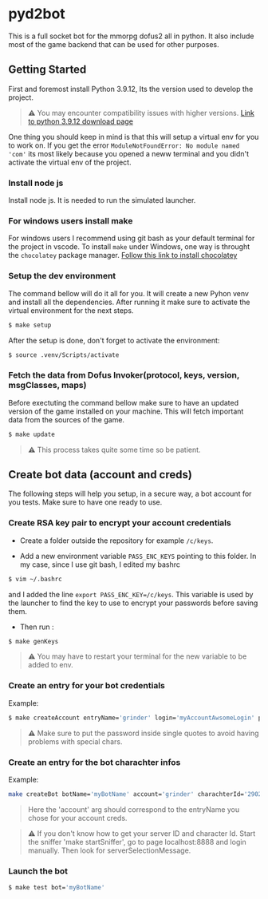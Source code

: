 # pyd2bot

This is a full socket bot for the mmorpg dofus2 all in python. It also include most of the game backend that can be used for other purposes.

## Getting Started

First and foremost install Python 3.9.12, Its the version used to develop the project.

> :warning: You may encounter compatibility issues with higher versions. [Link to python 3.9.12 download page](https://www.python.org/downloads/release/python-3912/)

One thing you should keep in mind is that this will setup a virtual env for you to work on. If you get the error `ModuleNotFoundError: No module named 'com'` its most likely because you opened a neww terminal and you didn't activate the virtual env of the project.

### Install node js

Install node js. It is needed to run the simulated launcher.

### For windows users install make

For windows users I recommend using git bash as your default terminal for the project in vscode.
To install `make` under Windows, one way is throught the `chocolatey` package manager.
[Follow this link to install chocolatey](https://www.liquidweb.com/kb/how-to-install-chocolatey-on-windows/)

### Setup the dev environment

The command bellow will do it all for you. It will create a new Pyhon venv and install all the dependencies.
After running it make sure to activate the virtual environment for the next steps.

```bash
$ make setup
```

After the setup is done, don't forget to activate the environment:

```bash
$ source .venv/Scripts/activate
```

### Fetch the data from Dofus Invoker(protocol, keys, version, msgClasses, maps)

Before exectuting the command bellow make sure to have an updated version of the game installed on your machine.
This will fetch important data from the sources of the game.

```bash
$ make update
```

> :warning: This process takes quite some time so be patient.

## Create bot data (account and creds)

The following steps will help you setup, in a secure way, a bot account for you tests. Make sure to have one ready to use.

### Create RSA key pair to encrypt your account credentials

* Create a folder outside the repository for example `/c/keys`.
  
* Add a new environment variable `PASS_ENC_KEYS` pointing to this folder. In my case, since I use git bash, I edited my bashrc 
```bash 
$ vim ~/.bashrc
```
and I added the line `export PASS_ENC_KEY=/c/keys`. This variable is used by the launcher to find the key to use to encrypt your passwords before saving them.

* Then run :

```bash
$ make genKeys
```

> :warning: You may have to restart your terminal for the new variable to be added to env.

### Create an entry for your bot credentials

Example:

```bash
$ make createAccount entryName='grinder' login='myAccountAwsomeLogin' password='keepThisOneSafe'
```

> :warning: Make sure to put the password inside single quotes to avoid having problems with special chars.

### Create an entry for the bot charachter infos

Example:

```bash
make createBot botName='myBotName' account='grinder' charachterId='290210840786' serverId='210'
```

> Here the 'account' arg should correspond to the entryName you chose for your account creds.

> :warning: If you don't know how to get your server ID and character Id. Start the sniffer 'make startSniffer', go to page localhost:8888 and login manually. Then look for serverSelectionMessage.

### Launch the bot

```bash 
$ make test bot='myBotName'
```
